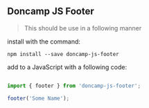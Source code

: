 ## Doncamp JS Footer

> This should be use in a following manner

install with the command:

```
npm install --save doncamp-js-footer
```
add to a JavaScript with a following code:


``` Javascript

import { footer } from 'doncamp-js-footer';

footer('Some Name');
```